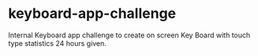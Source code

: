# keyboard-app-challenge
Internal Keyboard app challenge to create on screen Key Board with touch type statistics 24 hours given.
